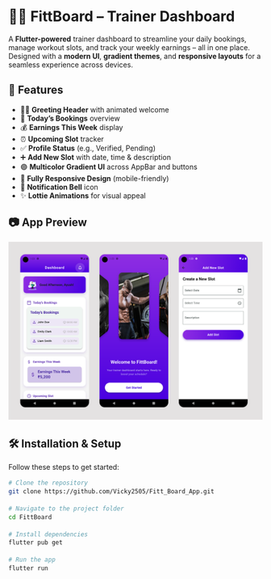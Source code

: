 # 🏋️‍♂️ FittBoard – Trainer Dashboard

A **Flutter-powered** trainer dashboard to streamline your daily bookings, manage workout slots, and track your weekly earnings – all in one place. Designed with a **modern UI**, **gradient themes**, and **responsive layouts** for a seamless experience across devices.




## 🚀 Features
- 🙋‍♂️ **Greeting Header** with animated welcome
- 📅 **Today’s Bookings** overview
- 💰 **Earnings This Week** display
- ⏰ **Upcoming Slot** tracker
- ✅ **Profile Status** (e.g., Verified, Pending)
- ➕ **Add New Slot** with date, time & description
- 🟣 **Multicolor Gradient UI** across AppBar and buttons
- 📱 **Fully Responsive Design** (mobile-friendly)
- 🔔 **Notification Bell** icon
- ✨ **Lottie Animations** for visual appeal



## 📷 App Preview


![Dashboard Preview](https://github.com/Vicky2505/Fitt_Board_App/blob/main/images/app_preview.png)



## 🛠️ Installation & Setup

Follow these steps to get started:

```bash
# Clone the repository
git clone https://github.com/Vicky2505/Fitt_Board_App.git

# Navigate to the project folder
cd FittBoard

# Install dependencies
flutter pub get

# Run the app
flutter run
```
